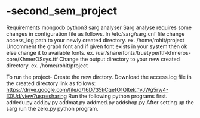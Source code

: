 # -second_sem_project

Requirements mongodb python3 sarg analyser Sarg analyse requires some changes in configuration file as follows. 
In  /etc/sarg/sarg.cnf file change access_log path to your newly created directory.
ex. /home/rohit/project Uncomment the graph font and if given font exists in your system then ok else change it to available fonts. 
ex. /usr/share/fonts/truetype/ttf-khmeros-core/KhmerOSsys.ttf Change the output directory to your new created directory. 
ex. /home/rohit/project

To run the project- Create the new dirctory. Download the access.log file in the created directory link as
follows: https://drive.google.com/file/d/16D735kCqefO1Qltek_1vJWg5rw4-X0Ud/view?usp=sharing
Run the following python programs first. addedu.py addjoy.py addmat.py addmed.py addshop.py
After setting up the sarg run the zero.py python program.
